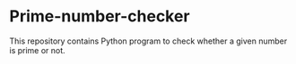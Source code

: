 # Prime-number-checker
This repository contains Python program to check whether a given number is prime or not.
